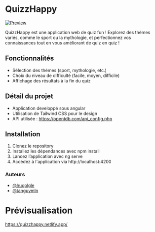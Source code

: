 # QuizzHappy

<div>
  <a href="https://quizzhappy.netlify.app/" target="_blank">
    <img src="https://github.com/user-attachments/assets/1fee8082-3c89-42be-abd8-9cff3d1b53e7" alt="Preview" />
  </a>
</div>

QuizzHappy est une application web de quiz fun ! Explorez des thèmes variés, comme le sport ou la mythologie, et perfectionnez vos connaissances tout en vous améliorant de quiz en quiz !

## Fonctionnalités

- Sélection des thèmes (sport, mythologie, etc.)
- Choix du niveau de difficulté (facile, moyen, difficile)
- Affichage des résultats à la fin du quiz

## Détail du projet

- Application developpé sous angular
- Utilisation de Tailwind CSS pour le design
- API utilisée : https://opentdb.com/api_config.php

## Installation

1. Clonez le repository
2. Installez les dépendances avec npm install
3. Lancez l’application avec ng serve
4. Accédez à l'application via http://localhost:4200

### Auteurs

- [@hugolgle](https://www.github.com/hugolgle)
- [@tanguymln](https://www.github.com/tanguymln)

# Prévisualisation

https://quizzhappy.netlify.app/
